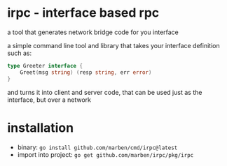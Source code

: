 # irpc - interface based rpc

a tool that generates network bridge code for you interface

a simple command line tool and library that takes your interface definition
such as:
```go
type Greeter interface {
	Greet(msg string) (resp string, err error)
}
```

and turns it into client and server code, that can be used just as the interface, but over a network

# installation
- binary: `go install github.com/marben/cmd/irpc@latest`
- import into project: `go get github.com/marben/irpc/pkg/irpc`